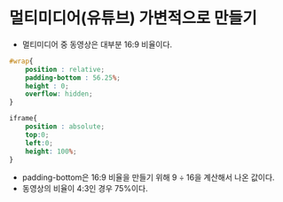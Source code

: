 # 멀티미디어(유튜브) 가변적으로 만들기
* 멀티미디어 중 동영상은 대부분 16:9 비율이다.
```css
#wrap{
    position : relative;
    padding-bottom : 56.25%;
    height : 0;
    overflow: hidden;
}

iframe{
    position : absolute;
    top:0;
    left:0;
    height: 100%;
}
```

* padding-bottom은 16:9 비율을 만들기 위해 9 ÷ 16을 계산해서 나온 값이다.
* 동영상의 비율이 4:3인 경우 75%이다.
